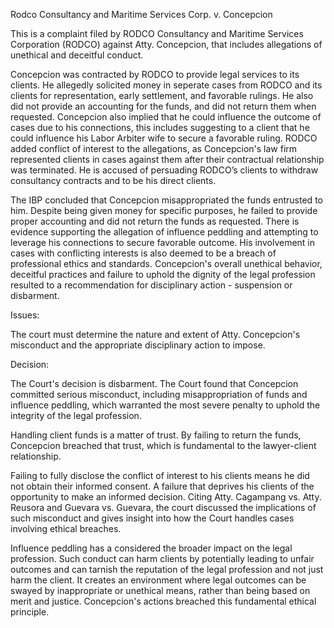 Rodco Consultancy and Maritime Services Corp. v. Concepcion

This is a complaint filed by RODCO Consultancy and Maritime Services Corporation (RODCO) against Atty. Concepcion, that includes allegations of unethical and deceitful conduct.

Concepcion was contracted by RODCO to provide legal services to its clients. He allegedly solicited money in seperate cases from RODCO and its clients for representation, early settlement, and favorable rulings. He also did not provide an accounting for the funds, and did not return them when requested. Concepcion also implied that he could influence the outcome of cases due to his connections, this includes suggesting to a client that he could influence his Labor Arbiter wife to secure a favorable ruling.  RODCO added conflict of interest to the allegations, as Concepcion's law firm represented clients in cases against them after their contractual relationship was terminated. He is accused of persuading RODCO’s clients to withdraw consultancy contracts and to be his direct clients. 

The IBP concluded that Concepcion misappropriated the funds entrusted to him. Despite being given money for specific purposes, he failed to provide proper accounting and did not return the funds as requested. There is evidence supporting the allegation of influence peddling and attempting to leverage his connections to secure favorable outcome. His involvement in cases with conflicting interests is also deemed to be a breach of professional ethics and standards. Concepcion's overall unethical behavior, deceitful practices and failure to uphold the dignity of the legal profession resulted to a recommendation for disciplinary action - suspension or disbarment.

Issues:

The court must determine the nature and extent of Atty. Concepcion's misconduct and the appropriate disciplinary action to impose.

Decision:

The Court's decision is disbarment. The Court found that Concepcion committed serious misconduct, including misappropriation of funds and influence peddling, which warranted the most severe penalty to uphold the integrity of the legal profession.

Handling client funds is a matter of trust. By failing to return the funds, Concepcion breached that trust, which is fundamental to the lawyer-client relationship. 

Failing to fully disclose the conflict of interest to his clients means he did not obtain their informed consent. A failure that deprives his clients of the opportunity to make an informed decision. Citing Atty. Cagampang vs. Atty. Reusora and Guevara vs. Guevara, the court discussed the implications of such misconduct and gives insight into how the Court handles cases involving ethical breaches.

Influence peddling has a considered the broader impact on the legal profession. Such conduct can harm clients by potentially leading to unfair outcomes and can tarnish the reputation of the legal profession and not just harm the client. It creates an environment where legal outcomes can be swayed by inappropriate or unethical means, rather than being based on merit and justice.  Concepcion's actions breached this fundamental ethical principle.
